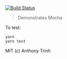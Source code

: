 [![Build Status](https://travis-ci.org/tony19-sandbox/mocha-test-demo.svg?branch=master)](https://travis-ci.org/tony19-sandbox/mocha-test-demo)

> Demonstrates Mocha

To test:

    yarn
    yarn test

MIT (c) Anthony Trinh